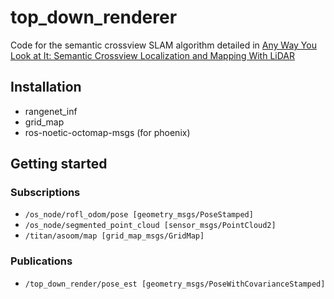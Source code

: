 # top_down_renderer

Code for the semantic crossview SLAM algorithm detailed in 
[Any Way You Look at It: Semantic Crossview Localization and Mapping With LiDAR](https://ieeexplore.ieee.org/document/9361130)

## Installation
- rangenet_inf
- grid_map
- ros-noetic-octomap-msgs (for phoenix)


## Getting started

### Subscriptions
* `/os_node/rofl_odom/pose [geometry_msgs/PoseStamped]`
* `/os_node/segmented_point_cloud [sensor_msgs/PointCloud2]`
* `/titan/asoom/map [grid_map_msgs/GridMap]`

### Publications
* `/top_down_render/pose_est [geometry_msgs/PoseWithCovarianceStamped]`
  
